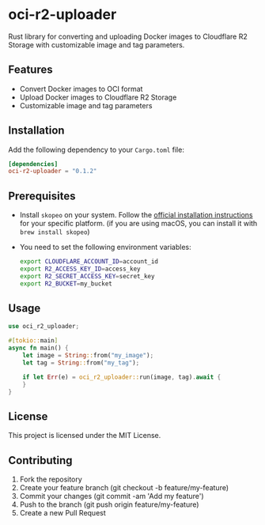 # oci-r2-uploader

Rust library for converting and uploading Docker images to Cloudflare R2 Storage with customizable image and tag parameters.

## Features

- Convert Docker images to OCI format
- Upload Docker images to Cloudflare R2 Storage
- Customizable image and tag parameters

## Installation

Add the following dependency to your `Cargo.toml` file:

```toml
[dependencies]
oci-r2-uploader = "0.1.2"
```

## Prerequisites

- Install `skopeo` on your system. Follow the [official installation instructions](https://github.com/containers/skopeo/blob/main/install.md) for your specific platform.
  (if you are using macOS, you can install it with `brew install skopeo`)

- You need to set the following environment variables:
  ```bash
  export CLOUDFLARE_ACCOUNT_ID=account_id
  export R2_ACCESS_KEY_ID=access_key
  export R2_SECRET_ACCESS_KEY=secret_key
  export R2_BUCKET=my_bucket
  ```


## Usage

```rust
use oci_r2_uploader;

#[tokio::main]
async fn main() {
    let image = String::from("my_image");
    let tag = String::from("my_tag");

    if let Err(e) = oci_r2_uploader::run(image, tag).await {
    }
}
```

## License

This project is licensed under the MIT License.

## Contributing

1. Fork the repository
2. Create your feature branch (git checkout -b feature/my-feature)
3. Commit your changes (git commit -am 'Add my feature')
4. Push to the branch (git push origin feature/my-feature)
5. Create a new Pull Request

